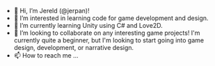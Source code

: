 - 👋 Hi, I’m Jereld (@jerpan)!
- 👀 I’m interested in learning code for game development and design.
- 🌱 I’m currently learning Unity using C# and Love2D.
- 💞️ I’m looking to collaborate on any interesting game projects! I'm currently quite a beginner, but I'm looking to start going into game design, development, or narrative design.
- 📫 How to reach me ...

<!---
jerpan/jerpan is a ✨ special ✨ repository because its `README.md` (this file) appears on your GitHub profile.
You can click the Preview link to take a look at your changes.
--->
